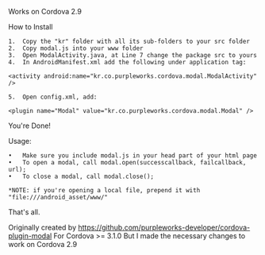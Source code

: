 Works on Cordova 2.9



How to Install

	1.	Copy the "kr" folder with all its sub-folders to your src folder
	2.	Copy modal.js into your www folder
	3.	Open ModalActivity.java, at Line 7 change the package src to yours
	4.	In AndroidManifest.xml add the following under application tag:
	
	<activity android:name="kr.co.purpleworks.cordova.modal.ModalActivity" />
	
	5.	Open config.xml, add:
	
	<plugin name="Modal" value="kr.co.purpleworks.cordova.modal.Modal" />
	
You're Done!



Usage:

	•	Make sure you include modal.js in your head part of your html page
	•	To open a modal, call modal.open(successcallback, failcallback, url);
	•	To close a modal, call modal.close();
	
	*NOTE: if you're opening a local file, prepend it with "file:///android_asset/www/"
	
	
	
That's all.


Originally created by https://github.com/purpleworks-developer/cordova-plugin-modal
For Cordova >= 3.1.0
But I made the necessary changes to work on Cordova 2.9
